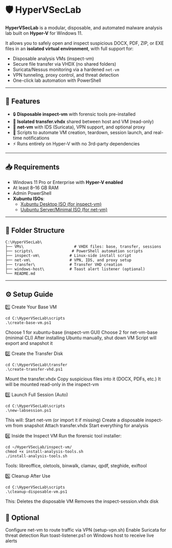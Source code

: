 # 🛡️ HyperVSecLab

**HyperVSecLab** is a modular, disposable, and automated malware analysis lab built on **Hyper-V** for Windows 11.

It allows you to safely open and inspect suspicious DOCX, PDF, ZIP, or EXE files in an **isolated virtual environment**, with full support for:
- Disposable analysis VMs (inspect-vm)
- Secure file transfer via VHDX (no shared folders)
- Suricata/Nessus monitoring via a hardened `net-vm`
- VPN tunneling, proxy control, and threat detection
- One-click lab automation with PowerShell

---

## 🧰 Features

- 🔒 **Disposable inspect-vm** with forensic tools pre-installed
- 💾 **Isolated transfer.vhdx** shared between host and VM (read-only)
- 📡 **net-vm** with IDS (Suricata), VPN support, and optional proxy
- 🧪 Scripts to automate VM creation, teardown, session launch, and real-time notifications
- ⚡ Runs entirely on Hyper-V with no 3rd-party dependencies

---

## 📥 Requirements

- Windows 11 Pro or Enterprise with **Hyper-V enabled**
- At least 8–16 GB RAM
- Admin PowerShell
- **Xubuntu ISOs**:
  - [Xubuntu Desktop ISO (for inspect-vm)](https://cdimage.ubuntu.com/xubuntu/releases/)
  - [Uubuntu Server/Minimal ISO (for net-vm)](https://ubuntu.com/download/server)

---

## 🧱 Folder Structure

```plaintext
C:\HyperVSecLab\
├── VMs\                      # VHDX files: base, transfer, sessions
├── scripts\                 # PowerShell automation scripts
├── inspect-vm\             # Linux-side install script
├── net-vm\                 # VPN, IDS, and proxy setup
├── transfer\               # Transfer VHD creation
├── windows-host\           # Toast alert listener (optional)
└── README.md
```
---

## ⚙️ Setup Guide
1️⃣ Create Your Base VM
```
cd C:\HyperVSecLab\scripts
.\create-base-vm.ps1
```
Choose 1 for xubuntu-base (inspect-vm GUI)
Choose 2 for net-vm-base (minimal CLI)
After installing Ubuntu manually, shut down VM
Script will export and snapshot it

2️⃣ Create the Transfer Disk
```
cd C:\HyperVSecLab\transfer
.\create-transfer-vhd.ps1
```
Mount the transfer.vhdx
Copy suspicious files into it (DOCX, PDFs, etc.)
It will be mounted read-only in the inspect-vm

3️⃣ Launch Full Session (Auto)
```
cd C:\HyperVSecLab\scripts
.\new-labsession.ps1
```
This will:
Start net-vm (or import it if missing)
Create a disposable inspect-vm from snapshot
Attach transfer.vhdx
Start everything for analysis

4️⃣ Inside the Inspect VM
Run the forensic tool installer:
```
cd ~/HyperVSecLab/inspect-vm/
chmod +x install-analysis-tools.sh
./install-analysis-tools.sh
```
Tools:
libreoffice, oletools, binwalk, clamav, qpdf, steghide, exiftool

5️⃣ Cleanup After Use
```
cd C:\HyperVSecLab\scripts
.\cleanup-disposable-vm.ps1
```
This:
Deletes the disposable VM
Removes the inspect-session.vhdx disk

## 🧪 Optional
Configure net-vm to route traffic via VPN (setup-vpn.sh)
Enable Suricata for threat detection
Run toast-listener.ps1 on Windows host to receive live alerts
